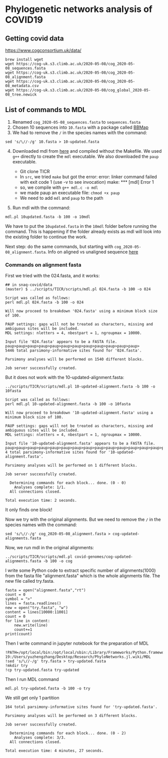 # Phylogenetic networks analysis of COVID19

## Getting covid data
https://www.cogconsortium.uk/data/
```
brew install wget
wget https://cog-uk.s3.climb.ac.uk/2020-05-08/cog_2020-05-08_sequences.fasta
wget https://cog-uk.s3.climb.ac.uk/2020-05-08/cog_2020-05-08_alignment.fasta
wget https://cog-uk.s3.climb.ac.uk/2020-05-08/cog_2020-05-08_metadata.csv
wget https://cog-uk.s3.climb.ac.uk/2020-05-08/cog_global_2020-05-08_tree.newick
```

## List of commands to MDL

1. Renamed `cog_2020-05-08_sequences.fasta` to `sequences.fasta`
2. Chosen 10 sequences into `10.fasta` with a package called [BBMap](https://sourceforge.net/projects/bbmap/)
3. We had to remove the `/` in the species names with the command:
```
sed 's/\//-/g' 10.fasta > 10-updated.fasta
```
4. Downloaded mdl from [here](https://github.com/nstenz/TICR/tree/master/src) and compiled without the Makefile. We used `g++` directly to create the `mdl` executable. We also downloaded the `paup` executable.

    - Git clone TICR
    - In `src`, we tried `make` but got the error: error: linker command failed with exit code 1 (use -v to see invocation)
make: *** [mdl] Error 1
    - so, we compile with `g++ mdl.c -o mdl`
    - we made paup an executable file: `chmod +x paup`
    - We need to add `mdl` and `paup` to the path

5. Run mdl with the command:
```
mdl.pl 10updated.fasta -b 100 -o 10mdl
```
We have to put the `10updated.fasta` in the `10mdl` folder before running the command. This is happening if the folder already exists as mdl will look into the existing folder to continue the work.

Next step: do the same commands, but starting with `cog_2020-05-08_alignment.fasta`. Info on aligned vs unaligned sequence [here](http://www2.decipher.codes/Alignment.html)

### Commands on alignment fasta

First we tried with the 024.fasta, and it works:
```shell
## in snaq-covid/data
(master) $ ../scripts/TICR/scripts/mdl.pl 024.fasta -b 100 -o 024

Script was called as follows:
perl mdl.pl 024.fasta -b 100 -o 024

Will now proceed to breakdown '024.fasta' using a minimum block size of 100.

PAUP settings: gaps will not be treated as characters, missing and ambiguous sites will be included.
MDL settings: nletters = 4, nbestpart = 1, ngroupmax = 10000.

Input file '024.fasta' appears to be a FASTA file.
paup>paup>paup>paup>paup>paup>paup>paup>paup>paup>paup>paup>
5446 total parsimony-informative sites found for '024.fasta'.

Parsimony analyses will be performed on 1540 different blocks.

Job server successfully created.
```

But it does not work with the 10-updated-alignment.fasta:
```shell
../scripts/TICR/scripts/mdl.pl 10-updated-alignment.fasta -b 100 -o 10fasta

Script was called as follows:
perl mdl.pl 10-updated-alignment.fasta -b 100 -o 10fasta

Will now proceed to breakdown '10-updated-alignment.fasta' using a minimum block size of 100.

PAUP settings: gaps will not be treated as characters, missing and ambiguous sites will be included.
MDL settings: nletters = 4, nbestpart = 1, ngroupmax = 10000.

Input file '10-updated-alignment.fasta' appears to be a FASTA file.
paup>paup>paup>paup>paup>paup>paup>paup>paup>paup>paup>paup>paup>paup>paup>paup>paup>paup>
4 total parsimony-informative sites found for '10-updated-alignment.fasta'.

Parsimony analyses will be performed on 1 different blocks.

Job server successfully created.

  Determining commands for each block... done. (0 - 0)
    Analyses complete: 1/1.
  All connections closed.

Total execution time: 2 seconds.
```
It only finds one block!

Now we try with the original alignments. But we need to remove the `/` in the species names with the command:
```
sed 's/\//-/g' cog_2020-05-08_alignment.fasta > cog-updated-alignments.fasta
```

Now, we run mdl in the original alignments:
```shell
../scripts/TICR/scripts/mdl.pl covid-genomes/cog-updated-alignments.fasta -b 100 -o cog
```
I write some Python code to extract specific number of alignments(1000) from the fasta file "alignment.fasta" which is the whole alignments file.
The new file called try.fasta.
```
fasta = open("alignment.fasta","rt")
count = 0
symbol = ">"
lines = fasta.readlines()
new = open("try.fasta", "w")
content = lines[10000:11001]
count = 0
for line in content:
    new.write(line)
    count+=1
print(count)
```
Then I write command in jupyter notebook for the preparation of MDL
```
!PATH=/opt/local/bin:/opt/local/sbin:/Library/Frameworks/Python.framework/Versions/3.7/bin:/usr/local/bin:/usr/bin:/bin:/usr/sbin:/sbin:/Users/yuzhengzhang/desktop/research/PhyloNetworks.jl.wiki/bucky1/src:/Users/yuzhengzhang/desktop/research/PhyloNetworks.jl.wiki/QMC:/Users/yuzhengzhang/Desktop/Research/PhyloNetworks.jl.wiki/data_results/scripts:/Users/yuzhengzhang/Desktop/Research/PhyloNetworks.jl.wiki/data_results/Covid-19:/Users/yuzhengzhang/Desktop/Research/PhyloNetworks.jl.wiki/MDL
!sed 's/\//-/g' try.fasta > try-updated.fasta
!mkdir try
!cp try-updated.fasta try-updated
```
Then I run MDL command
```
mdl.pl try-updated.fasta -b 100 -o try
```
We still get only 1 partition
```
164 total parsimony-informative sites found for 'try-updated.fasta'.

Parsimony analyses will be performed on 3 different blocks.

Job server successfully created.

  Determining commands for each block... done. (0 - 2)
    Analyses complete: 3/3.
  All connections closed.

Total execution time: 4 minutes, 27 seconds.
```
